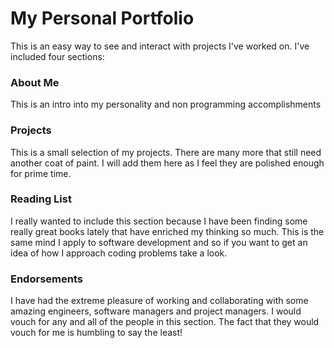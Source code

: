 # My Personal Portfolio

This is an easy way to see and interact with projects I've worked on. I've included four sections:
### About Me
This is an intro into my personality and non programming accomplishments
### Projects
This is a small selection of my projects. There are many more that still need another coat of paint. I will add them here as I feel they are polished enough for prime time.
### Reading List
I really wanted to include this section because I have been finding some really great books lately that have enriched my thinking so much. This is the same mind I apply to software development and so if you want to get an idea of how I approach coding problems take a look.
### Endorsements
I have had the extreme pleasure of working and collaborating with some amazing engineers, software managers and project managers. I would vouch for any and all of the people in this section. The fact that they would vouch for me is humbling to say the least!
